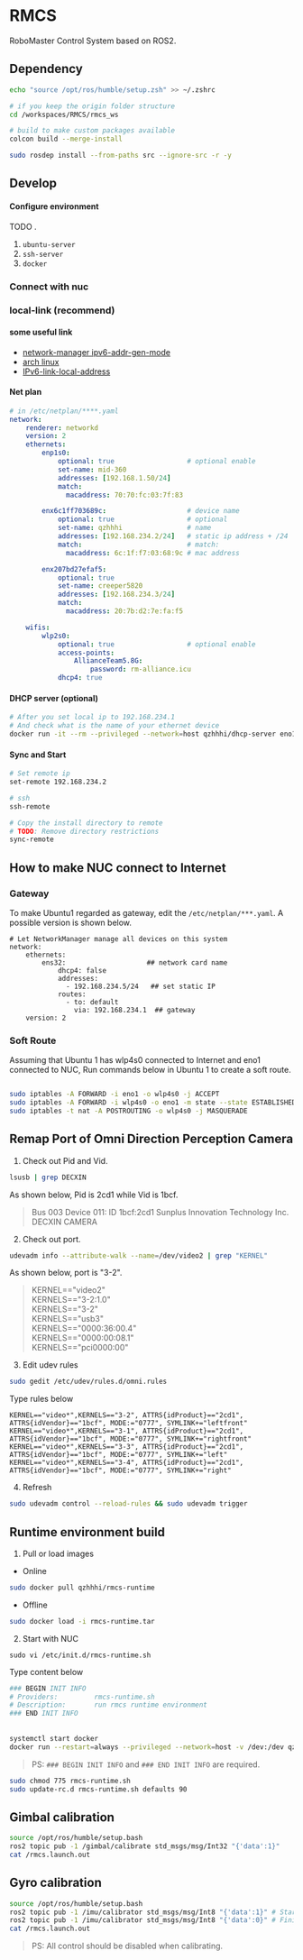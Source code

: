 # RMCS
RoboMaster Control System based on ROS2.

## Dependency

```zsh
echo "source /opt/ros/humble/setup.zsh" >> ~/.zshrc

# if you keep the origin folder structure
cd /workspaces/RMCS/rmcs_ws

# build to make custom packages available
colcon build --merge-install

sudo rosdep install --from-paths src --ignore-src -r -y
```

## Develop

#### Configure environment

TODO .

1. `ubuntu-server`
2. `ssh-server`
3. `docker`

### Connect with nuc
### local-link (recommend)

#### some useful link
- [network-manager ipv6-addr-gen-mode](https://askubuntu.com/questions/1268900/what-is-setting-my-ipv6-addr-gen-mode)
- [arch linux](https://wiki.archlinuxcn.org/wiki/IPv6)
- [IPv6-link-local-address](https://forums.fedoraforum.org/showthread.php?329517-IPv6-link-local-address)

#### Net plan

```yaml
# in /etc/netplan/****.yaml
network:
    renderer: networkd
    version: 2
    ethernets:
        enp1s0:
            optional: true                  # optional enable
            set-name: mid-360
            addresses: [192.168.1.50/24]
            match:
              macaddress: 70:70:fc:03:7f:83

        enx6c1ff703689c:                    # device name
            optional: true                  # optional
            set-name: qzhhhi                # name
            addresses: [192.168.234.2/24]   # static ip address + /24
            match:                          # match:
              macaddress: 6c:1f:f7:03:68:9c # mac address

        enx207bd27efaf5:
            optional: true
            set-name: creeper5820
            addresses: [192.168.234.3/24]
            match:  
              macaddress: 20:7b:d2:7e:fa:f5

    wifis:
        wlp2s0:
            optional: true                  # optional enable
            access-points:
                AllianceTeam5.8G:
                    password: rm-alliance.icu
            dhcp4: true
```

#### DHCP server (optional)

```sh
# After you set local ip to 192.168.234.1
# And check what is the name of your ethernet device
docker run -it --rm --privileged --network=host qzhhhi/dhcp-server eno1
```

#### Sync and Start
 
```sh
# Set remote ip
set-remote 192.168.234.2

# ssh
ssh-remote

# Copy the install directory to remote
# TODO: Remove directory restrictions
sync-remote
```

## How to make NUC connect to Internet

### Gateway

To make Ubuntu1 regarded as gateway, edit the `/etc/netplan/***.yaml`. A possible version is shown below.

```
# Let NetworkManager manage all devices on this system
network:
    ethernets:
        ens32:                    ## network card name
            dhcp4: false
            addresses:
              - 192.168.234.5/24   ## set static IP
            routes:
              - to: default
                via: 192.168.234.1  ## gateway
    version: 2
```

### Soft Route

Assuming that Ubuntu 1 has wlp4s0 connected to Internet and eno1 connected to NUC, Run commands below in Ubuntu 1 to create a soft route.

``` bash

sudo iptables -A FORWARD -i eno1 -o wlp4s0 -j ACCEPT
sudo iptables -A FORWARD -i wlp4s0 -o eno1 -m state --state ESTABLISHED,RELATED -j ACCEPT
sudo iptables -t nat -A POSTROUTING -o wlp4s0 -j MASQUERADE


```

## Remap Port of Omni Direction Perception Camera

1. Check out Pid and Vid.

``` bash
lsusb | grep DECXIN
```

As shown below, Pid is 2cd1 while Vid is 1bcf.

> Bus 003 Device 011: ID 1bcf:2cd1 Sunplus Innovation Technology Inc. DECXIN  CAMERA

2. Check out port.

``` bash
udevadm info --attribute-walk --name=/dev/video2 | grep "KERNEL"
```

As shown below, port is "3-2".

> KERNEL=="video2" \
  KERNELS=="3-2:1.0" \
  KERNELS=="3-2" \
  KERNELS=="usb3" \
  KERNELS=="0000:36:00.4" \
  KERNELS=="0000:00:08.1" \
  KERNELS=="pci0000:00" 

3. Edit udev rules

``` bash
sudo gedit /etc/udev/rules.d/omni.rules 
```

Type rules below
```
KERNEL=="video*",KERNELS=="3-2", ATTRS{idProduct}=="2cd1", ATTRS{idVendor}=="1bcf", MODE:="0777", SYMLINK+="leftfront"
KERNEL=="video*",KERNELS=="3-1", ATTRS{idProduct}=="2cd1", ATTRS{idVendor}=="1bcf", MODE:="0777", SYMLINK+="rightfront"
KERNEL=="video*",KERNELS=="3-3", ATTRS{idProduct}=="2cd1", ATTRS{idVendor}=="1bcf", MODE:="0777", SYMLINK+="left"
KERNEL=="video*",KERNELS=="3-4", ATTRS{idProduct}=="2cd1", ATTRS{idVendor}=="1bcf", MODE:="0777", SYMLINK+="right"
```

4. Refresh

``` bash
sudo udevadm control --reload-rules && sudo udevadm trigger
```

## Runtime environment build

1. Pull or load images

- Online

``` bash
sudo docker pull qzhhhi/rmcs-runtime 
```

- Offline 
``` bash
sudo docker load -i rmcs-runtime.tar
```

2. Start with NUC

```
sudo vi /etc/init.d/rmcs-runtime.sh
```

Type content below

``` bash
### BEGIN INIT INFO
# Providers:         rmcs-runtime.sh
# Description:       run rmcs runtime environment
### END INIT INFO
 
 
systemctl start docker
docker run --restart=always --privileged --network=host -v /dev:/dev qzhhhi/rmcs-runtime
```

> PS: `### BEGIN INIT INFO` and `### END INIT INFO` are required.

```bash
sudo chmod 775 rmcs-runtime.sh
sudo update-rc.d rmcs-runtime.sh defaults 90 
```

## Gimbal calibration

``` bash
source /opt/ros/humble/setup.bash 
ros2 topic pub -1 /gimbal/calibrate std_msgs/msg/Int32 "{'data':1}"
cat /rmcs.launch.out
```

## Gyro calibration

``` bash
source /opt/ros/humble/setup.bash 
ros2 topic pub -1 /imu/calibrator std_msgs/msg/Int8 "{'data':1}" # Start calibrating
ros2 topic pub -1 /imu/calibrator std_msgs/msg/Int8 "{'data':0}" # Finish calibrating
cat /rmcs.launch.out
```

> PS: All control should be disabled when calibrating.

